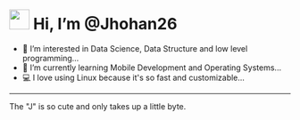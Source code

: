 # <img src="https://media.giphy.com/media/hvRJCLFzcasrR4ia7z/giphy.gif" width="36"> Hi, I’m @Jhohan26
- 👀 I’m interested in Data Science, Data Structure and low level programming...
- 🌱 I’m currently learning Mobile Development and Operating Systems...
- 💻 I love using Linux because it's so fast and customizable...
---
The "J" is so cute and only takes up a little byte.

<!---
Jhohan26/Jhohan26 is a ✨ special ✨ repository because its `README.md` (this file) appears on your GitHub profile.
You can click the Preview link to take a look at your changes.
--->
